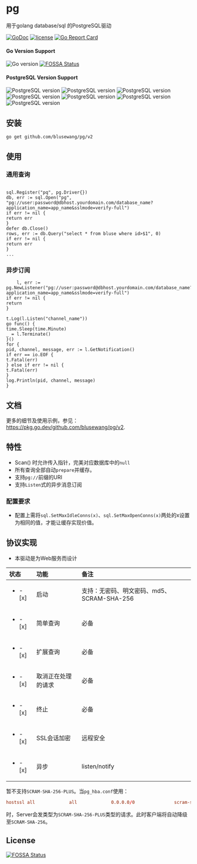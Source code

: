 # pg

用于golang database/sql 的PostgreSQL驱动

[![GoDoc](https://godoc.org/github.com/blusewang/pg?status.svg)](https://godoc.org/github.com/blusewang/pg)
[![license](http://img.shields.io/badge/license-MIT-red.svg?style=flat)](https://github.com/blusewang/pg/blob/master/LICENSE)
[![Go Report Card](https://goreportcard.com/badge/github.com/blusewang/pg)](https://goreportcard.com/report/github.com/blusewang/pg)

#### Go Version Support

![Go version](https://img.shields.io/badge/Go-1.20x-brightgreen.svg)
[![FOSSA Status](https://app.fossa.io/api/projects/git%2Bgithub.com%2Fblusewang%2Fpg.svg?type=shield)](https://app.fossa.io/projects/git%2Bgithub.com%2Fblusewang%2Fpg?ref=badge_shield)

#### PostgreSQL Version Support

![PostgreSQL version](https://img.shields.io/badge/PostgreSQL-10.5-brightgreen.svg)
![PostgreSQL version](https://img.shields.io/badge/PostgreSQL-11.4-brightgreen.svg)
![PostgreSQL version](https://img.shields.io/badge/PostgreSQL-12.0-brightgreen.svg)
![PostgreSQL version](https://img.shields.io/badge/PostgreSQL-13.0-brightgreen.svg)
![PostgreSQL version](https://img.shields.io/badge/PostgreSQL-14.0-brightgreen.svg)
![PostgreSQL version](https://img.shields.io/badge/PostgreSQL-15.0-brightgreen.svg)
![PostgreSQL version](https://img.shields.io/badge/PostgreSQL-16.0-brightgreen.svg)

## 安装

	go get github.com/blusewang/pg/v2

## 使用

### 通用查询

```golang

sql.Register("pq", pg.Driver{})
db, err := sql.Open("pg", "pg://user:password@dbhost.yourdomain.com/database_name?application_name=app_name&sslmode=verify-full")
if err != nil {
return err
}
defer db.Close()
rows, err := db.Query("select * from bluse where id>$1", 0)
if err != nil {
return err
}
...

```

### 异步订阅

```golang
    l, err := pg.NewListener("pg://user:password@dbhost.yourdomain.com/database_name?application_name=app_name&sslmode=verify-full")
if err != nil {
return
}

t.Log(l.Listen("channel_name"))
go func() {
time.Sleep(time.Minute)
_ = l.Terminate()
}()
for {
pid, channel, message, err := l.GetNotification()
if err == io.EOF {
t.Fatal(err)
} else if err != nil {
t.Fatal(err)
}
log.Println(pid, channel, message)
}
```

## 文档

更多的细节及使用示例，参见： <https://pkg.go.dev/github.com/blusewang/pg/v2>.

## 特性

* Scan() 时允许传入指针，完美对应数据库中的`null`
* 所有查询全部自动`prepare`并缓存。
* 支持`pg://`前缀的URI
* 支持`Listen`式的异步消息订阅

### 配置要求

* 配置上需将`sql.SetMaxIdleConns(x)`、`sql.SetMaxOpenConns(x)`两处的x设置为相同的值，才能让缓存实现价值。

## 协议实现

- 本驱动是为Web服务而设计

| 状态                       | 功能        | 备注                            |
|:-------------------------|:----------|:------------------------------|
| <ul><li>- [x] </li></ul> | 启动        | 支持：无密码、明文密码、md5、SCRAM-SHA-256 |
| <ul><li>- [x] </li></ul> | 简单查询      | 必备                            |
| <ul><li>- [x] </li></ul> | 扩展查询      | 必备                            |
| <ul><li>- [x] </li></ul> | 取消正在处理的请求 | 必备                            |
| <ul><li>- [x] </li></ul> | 终止        | 必备                            |
| <ul><li>- [x] </li></ul> | SSL会话加密   | 远程安全                          |
| <ul><li>- [x] </li></ul> | 异步        | listen/notify                 |

暂不支持`SCRAM-SHA-256-PLUS`。当`pg_hba.conf`使用：
```conf
hostssl all             all             0.0.0.0/0               scram-sha-256 clientcert=verify-full
```
时，Server会发类型为`SCRAM-SHA-256-PLUS`类型的请求。此时客户端将自动降级至`SCRAM-SHA-256`。
## License

[![FOSSA Status](https://app.fossa.io/api/projects/git%2Bgithub.com%2Fblusewang%2Fpg.svg?type=large)](https://app.fossa.io/projects/git%2Bgithub.com%2Fblusewang%2Fpg?ref=badge_large)
